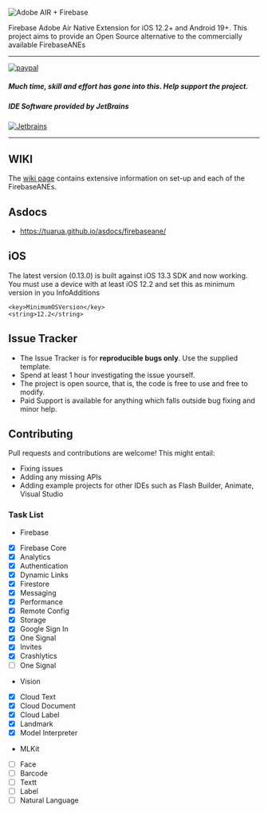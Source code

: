 ![Adobe AIR + Firebase](firebaseane.png)

Firebase Adobe Air Native Extension for iOS 12.2+ and Android 19+. This project aims to provide an Open Source alternative to the commercially available FirebaseANEs

-------------

[![paypal](https://www.paypalobjects.com/en_US/i/btn/btn_donateCC_LG.gif)](https://www.paypal.com/cgi-bin/webscr?cmd=_s-xclick&hosted_button_id=5UR2T52J633RC)

##### Much time, skill and effort has gone into this. Help support the project.     

##### IDE Software provided by JetBrains
[![Jetbrains](https://raw.githubusercontent.com/tuarua/WebViewANE/master/screenshots/jetbrains.png)](https://www.jetbrains.com)

-------------

## WIKI

The [wiki page](https://github.com/tuarua/Firebase-ANE/wiki) contains extensive information 
on set-up and each of the FirebaseANEs.

## Asdocs

- https://tuarua.github.io/asdocs/firebaseane/

## iOS

The latest version (0.13.0) is built against iOS 13.3 SDK and now working.
You must use a device with at least iOS 12.2 and set this as minimum version in you InfoAdditions

```
<key>MinimumOSVersion</key>
<string>12.2</string>
```

## Issue Tracker

- The Issue Tracker is for **reproducible bugs only**. Use the supplied template.
- Spend at least 1 hour investigating the issue yourself.
- The project is open source, that is, the code is free to use and free to modify. 
- Paid Support is available for anything which falls outside bug fixing and minor help.

## Contributing

Pull requests and contributions are welcome! This might entail: 
- Fixing issues
- Adding any missing APIs
- Adding example projects for other IDEs such as Flash Builder, Animate, Visual Studio

### Task List
* Firebase
- [x] Firebase Core
- [x] Analytics
- [x] Authentication
- [x] Dynamic Links
- [x] Firestore
- [x] Messaging
- [x] Performance
- [x] Remote Config
- [x] Storage
- [x] Google Sign In
- [x] One Signal
- [x] Invites
- [x] Crashlytics
- [ ] One Signal

* Vision
- [x] Cloud Text
- [x] Cloud Document
- [x] Cloud Label
- [x] Landmark
- [x] Model Interpreter

* MLKit
- [ ] Face
- [ ] Barcode
- [ ] Textt
- [ ] Label
- [ ] Natural Language
